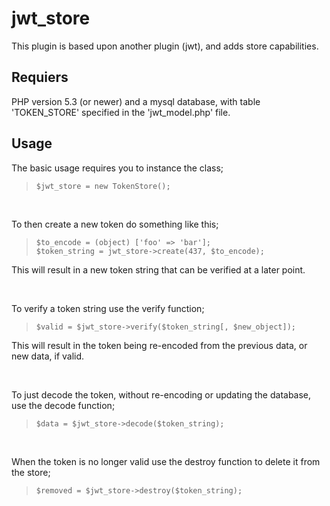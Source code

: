 # jwt_store

This plugin is based upon another plugin (jwt), and adds store capabilities.

## Requiers

PHP version 5.3 (or newer) and a mysql database, with table 'TOKEN_STORE' specified in the 'jwt_model.php' file.

## Usage

The basic usage requires you to instance the class;

> ```$jwt_store = new TokenStore();```

<br>

To then create a new token do something like this;

> ```$to_encode = (object) ['foo' => 'bar'];```<br>
> ```$token_string = jwt_store->create(437, $to_encode);```

This will result in a new token string that can be verified at a later point.

<br>

To verify a token string use the verify function;

> ```$valid = $jwt_store->verify($token_string[, $new_object]);```

This will result in the token being re-encoded from the previous data, or new data, if valid.

<br>

To just decode the token, without re-encoding or updating the database, use the decode function;

> ```$data = $jwt_store->decode($token_string);```

<br>

When the token is no longer valid use the destroy function to delete it from the store;

> ```$removed = $jwt_store->destroy($token_string);```